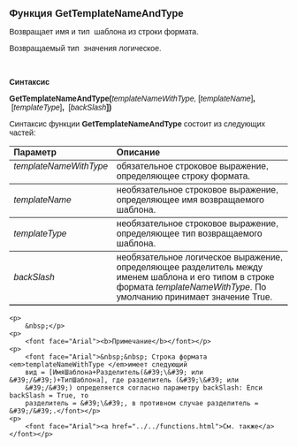 <html>
<head>
<title>GetTemplateNameAndType</title>
    <style type="text/css">
        .style1 {
            font-family: Arial;
        }
        .style2
        {
            height: 30px;
        }
    </style>
</head>

<body>

<p><font size="4" face="Arial"><strong>Функция GetTemplateNameAndType</strong></font></p>

<p><font face="Arial">Возвращает имя и тип&nbsp; шаблона из строки формата. </font></p>

<p><font face="Arial">Возвращаемый тип&nbsp; значения логическое.</font></p>
    <p>&nbsp;</p>

<p><font face="Arial"><b>Синтаксис</b></font></p>

<p><span class="style1"><strong>GetTemplateNameAndType</strong></span><font face="Arial"><strong>(</strong><em>templateNameWithType, 
    </em>[<em>templateName</em>]<strong>, </strong>&nbsp;[<em>templateType</em>]<strong>, &nbsp;</strong>[<em>backSlash</em><strong>])</strong></font></p>

<p><font face="Arial">Синтаксис функции <strong>GetTemplateNameAndType</strong><span class="style1"><strong>
    </strong></span>состоит из следующих частей:</font></p>

<table border="1" cellPadding="5" cols="2" frame="below" rules="rows">
<TBODY>
  <tr vAlign="top">
    <td class="label" width="29%"><font face="Arial"><b>Параметр</b></font></td>
    <td class="label" width="71%"><font face="Arial"><strong>Описание</strong></font></td>
  </tr>
  <tr vAlign="top">
    <td width="29%"><em><font face="Arial">templateNameWithType</font></em></td>
    <td width="71%"><font face="Arial">обязательное строковое выражение, определяющее 
        строку формата.</font></td>
  </tr>
    <tr>
    <td width="29%" class="style2"><font face="Arial"><em>templateName</em></font></td>
    <td width="71%" class="style2"><font face="Arial">необязательное строковое 
        выражение, определяющее имя возвращаемого шаблона.</font></td>
    </tr>
    <tr>
    <td width="29%"><font face="Arial"><em>templateType</em></font></td>
    <td width="71%"><font face="Arial">необязательное строковое выражение, определяющее 
        тип возвращаемого шаблона. </font></td>
    </tr>
    <tr>
    <td width="29%"><font face="Arial"><em>backSlash</em></font></td>
    <td width="71%"><font face="Arial">необязательное логическое выражение, определяющее 
        разделитель между именем шаблона и его типом в строке формата <em>
        templateNameWithType</em>. По умолчанию принимает значение True. </font></td>
    </tr>
    </table>

    <p>
        &nbsp;</p>
    <p>
        <font face="Arial"><b>Примечание</b></font></p>
    <p>
        <font face="Arial">&nbsp;&nbsp; Строка формата <em>templateNameWithType </em>имеет следующий 
        вид = [ИмяШаблона+Разделитель(&#39;\&#39; или &#39;/&#39;)+ТипШаблона], где разделитель (&#39;\&#39; или 
        &#39;/&#39;) определяется согласно параметру backSlash: Елси backSlash = True, то 
        разделитель = &#39;\&#39;, в противном случае разделитель = &#39;/&#39;.</font></p>
    <p>
        <font face="Arial"><a href="../../functions.html">См. также</a></font></p>

</body>
</html>
